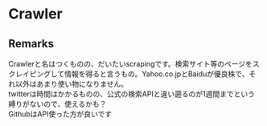 # Crawler

## Remarks
Crawlerと名はつくものの、だいたいscrapingです。検索サイト等のページをスクレイピングして情報を得ると言うもの。Yahoo.co.jpとBaiduが優良株で、それ以外はあまり使い物になりません。  
twitterは時間はかかるものの、公式の検索APIと違い遡るのが1週間までという縛りがないので、使えるかも？  
GithubはAPI使った方が良いです
